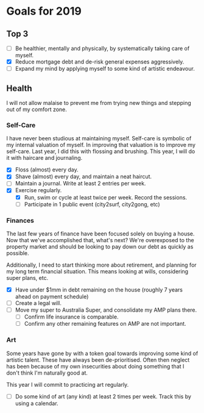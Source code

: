 # Goals for 2019

## Top 3

* [ ] Be healthier, mentally and physically, by systematically taking
  care of myself.
* [x] Reduce mortgage debt and de-risk general expenses aggressively.
* [ ] Expand my mind by applying myself to some kind of artistic endeavour.

## Health

I will not allow malaise to prevent me from trying new things and stepping out
of my comfort zone.

### Self-Care

I have never been studious at maintaining myself. Self-care is symbolic of my
internal valuation of myself. In improving that valuation is to improve my
self-care. Last year, I did this with flossing and brushing. This year, I will
do it with haircare and journaling.

* [x] Floss (almost) every day.
* [x] Shave (almost) every day, and maintain a neat haircut.
* [ ] Maintain a journal. Write at least 2 entries per week.
* [x] Exercise regularly.
  * [x] Run, swim or cycle at least twice per week. Record the sessions.
  * [ ] Participate in 1 public event (city2surf, city2gong, etc)

### Finances

The last few years of finance have been focused solely on buying a house. Now
that we've accomplished that, what's next? We're overexposed to the property
market and should be looking to pay down our debt as quickly as possible.

Additionally, I need to start thinking more about retirement, and planning for
my long term financial situation. This means looking at wills, considering
super plans, etc.

* [x] Have under $1mm in debt remaining on the house (roughly 7 years ahead on
  payment schedule)
* [ ] Create a legal will.
* [ ] Move my super to Australia Super, and consolidate my AMP plans there.
  * [ ] Confirm life insurance is comparable.
  * [ ] Confirm any other remaining features on AMP are not important.

### Art

Some years have gone by with a token goal towards improving some kind of
artistic talent. These have always been de-prioritised. Often then neglect has
been because of my own insecurities about doing something that I don't think
I'm naturally good at.

This year I will commit to practicing art regularly.

* [ ] Do some kind of art (any kind) at least 2 times per week. Track
  this by using a calendar.
